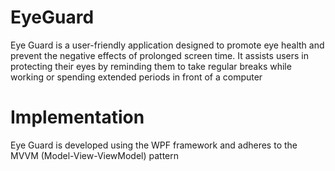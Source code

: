 # EyeGuard
Eye Guard is a user-friendly application designed to promote eye health and prevent the negative effects of prolonged screen time. It assists users in protecting their eyes by reminding them to take regular breaks while working or spending extended periods in front of a computer
# Implementation
Eye Guard is developed using the WPF framework and adheres to the MVVM (Model-View-ViewModel) pattern
